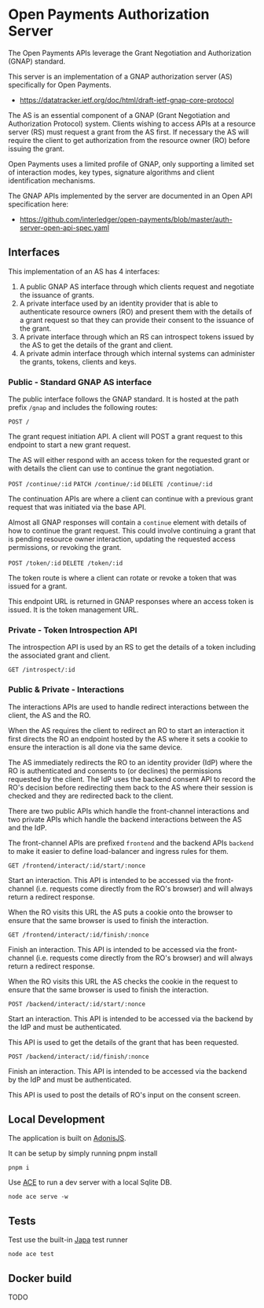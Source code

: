 # Open Payments Authorization Server

The Open Payments APIs leverage the Grant Negotiation and Authorization (GNAP) standard.

This server is an implementation of a GNAP authorization server (AS) specifically for Open Payments.
- https://datatracker.ietf.org/doc/html/draft-ietf-gnap-core-protocol

The AS is an essential component of a GNAP (Grant Negotiation and Authorization Protocol) system. Clients wishing to access APIs at a resource server (RS) must request a grant from the AS first. If necessary the AS will require the client to get authorization from the resource owner (RO) before issuing the grant.

Open Payments uses a limited profile of GNAP, only supporting a limited set of interaction modes, key types, signature algorithms and client identification mechanisms.

The GNAP APIs implemented by the server are documented in an Open API specification here:
- https://github.com/interledger/open-payments/blob/master/auth-server-open-api-spec.yaml

## Interfaces

This implementation of an AS has 4 interfaces:
 1. A public GNAP AS interface through which clients request and negotiate the issuance of grants.
 2. A private interface used by an identity provider that is able to authenticate resource owners (RO) and present them with the details of a grant request so that they can provide their consent to the issuance of the grant.
 3. A private interface through which an RS can introspect tokens issued by the AS to get the details of the grant and client.
 4. A private admin interface through which internal systems can administer the grants, tokens, clients and keys.

### Public - Standard GNAP AS interface

The public interface follows the GNAP standard. It is hosted at the path prefix `/gnap` and includes the following routes:

`POST /`

The grant request initiation API. A client will POST a grant request to this endpoint to start a new grant request.

The AS will either respond with an access token for the requested grant or with details the client can use to continue the grant negotiation.

`POST /continue/:id`
`PATCH /continue/:id`
`DELETE /continue/:id`

The continuation APIs are where a client can continue with a previous grant request that was initiated via the base API.

Almost all GNAP responses will contain a `continue` element with details of how to continue the grant request. This could involve continuing a grant that is pending resource owner interaction, updating the requested access permissions, or revoking the grant.

`POST /token/:id`
`DELETE /token/:id`

The token route is where a client can rotate or revoke a token that was issued for a grant.

This endpoint URL is returned in GNAP responses where an access token is issued. It is the token management URL.

### Private - Token Introspection API

The introspection API is used by an RS to get the details of a token including the associated grant and client.

`GET /introspect/:id`

### Public & Private - Interactions

The interactions APIs are used to handle redirect interactions between the client, the AS and the RO.

When the AS requires the client to redirect an RO to start an interaction it first directs the RO an endpoint hosted by the AS where it sets a cookie to ensure the interaction is all done via the same device.

The AS immediately redirects the RO to an identity provider (IdP) where the RO is authenticated and consents to (or declines) the permissions requested by the client. The IdP uses the backend consent API to record the RO's decision before redirecting them back to the AS where their session is checked and they are redirected back to the client.

There are two public APIs which handle the front-channel interactions and two private APIs which handle the backend interactions between the AS and the IdP.

The front-channel APIs are prefixed `frontend` and the backend APIs `backend` to make it easier to define load-balancer and ingress rules for them.

`GET /frontend/interact/:id/start/:nonce`

Start an interaction. This API is intended to be accessed via the front-channel (i.e. requests come directly from the RO's browser) and will always return a redirect response.

When the RO visits this URL the AS puts a cookie onto the browser to ensure that the same browser is used to finish the interaction.

`GET /frontend/interact/:id/finish/:nonce`

Finish an interaction. This API is intended to be accessed via the front-channel (i.e. requests come directly from the RO's browser) and will always return a redirect response.

When the RO visits this URL the AS checks the cookie in the request to ensure that the same browser is used to finish the interaction.

`POST /backend/interact/:id/start/:nonce`

Start an interaction. This API is intended to be accessed via the backend by the IdP and must be authenticated.

This API is used to get the details of the grant that has been requested.

`POST /backend/interact/:id/finish/:nonce`

Finish an interaction. This API is intended to be accessed via the backend by the IdP and must be authenticated.

This API is used to post the details of RO's input on the consent screen.


## Local Development

The application is built on [AdonisJS](https://docs.adonisjs.com/).

It can be setup by simply running pnpm install 

```shell
pnpm i
```

Use [ACE](https://docs.adonisjs.com/guides/ace-commandline) to run a dev server with a local Sqlite DB.

```shell
node ace serve -w  
```

## Tests

Test use the built-in [Japa](https://japa.dev/) test runner

```shell
node ace test
```

## Docker build

TODO
